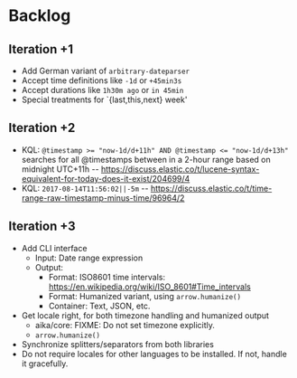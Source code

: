 # Backlog

## Iteration +1
- Add German variant of `arbitrary-dateparser`
- Accept time definitions like `-1d` or `+45min3s`
- Accept durations like `1h30m ago` or `in 45min`
- Special treatments for `{last,this,next} week'

## Iteration +2
- KQL: `@timestamp >= "now-1d/d+11h" AND @timestamp <= "now-1d/d+13h"` searches for all
  @timestamps between in a 2-hour range based on midnight UTC+11h
  -- https://discuss.elastic.co/t/lucene-syntax-equivalent-for-today-does-it-exist/204699/4
- KQL: `2017-08-14T11:56:02||-5m`
  -- https://discuss.elastic.co/t/time-range-raw-timestamp-minus-time/96964/2

## Iteration +3
- Add CLI interface
  - Input: Date range expression
  - Output:
    - Format: ISO8601 time intervals: https://en.wikipedia.org/wiki/ISO_8601#Time_intervals
    - Format: Humanized variant, using `arrow.humanize()`
    - Container: Text, JSON, etc.
- Get locale right, for both timezone handling and humanized output
  - aika/core: FIXME: Do not set timezone explicitly.
  - `arrow.humanize()`
- Synchronize splitters/separators from both libraries
- Do not require locales for other languages to be installed.
  If not, handle it gracefully.
